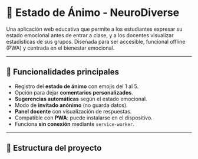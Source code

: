 # 🧠 Estado de Ánimo - NeuroDiverse

Una aplicación web educativa que permite a los estudiantes expresar su estado emocional antes de entrar a clase, y a los docentes visualizar estadísticas de sus grupos. Diseñada para ser accesible, funcional offline (PWA) y centrada en el bienestar emocional.

---

## 🚀 Funcionalidades principales

- Registro del **estado de ánimo** con emojis del 1 al 5.
- Opción para dejar **comentarios personalizados**.
- **Sugerencias automáticas** según el estado emocional.
- Modo de **invitado anónimo** (no guarda datos).
- **Panel docente** con visualización de respuestas.
- Compatible con **PWA**: puede instalarse en el dispositivo.
- Funciona **sin conexión** mediante `service-worker`.

---

## 📁 Estructura del proyecto